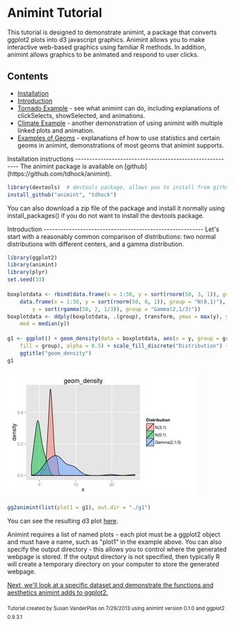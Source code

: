 Animint Tutorial
========================================================

This tutorial is designed to demonstrate animint, a package that converts ggplot2 plots into d3 javascript graphics. Animint allows you to make interactive web-based graphics using familiar R methods. In addition, animint allows graphics to be animated and respond to user clicks.



Contents
---------------------------------------------------------
* [Installation](#install)
* [Introduction](#intro)
* [Tornado Example](tornadoes.html#tornadoes) - see what animint can do, including explanations of clickSelects, showSelected, and animations. 
* [Climate Example](climate.html) - another demonstration of using animint with multiple linked plots and animation.
* [Examples of Geoms](geoms.html) - explanations of how to use statistics and certain geoms in animint, demonstrations of most geoms that animint supports. 

<a name="install"/>
Installation instructions
---------------------------------------------------------
The animint package is available on [github](https://github.com/tdhock/animint). 

```r
library(devtools)  # devtools package, allows you to install from github repositories
install_github("animint", "tdhock")
```

You can also download a zip file of the package and install it normally using install_packages() if you do not want to install the devtools package.

<a name="intro"/>
Introduction 
---------------------------------------------------------
Let's start with a reasonably common comparison of distributions: two normal distributions with different centers, and a gamma distribution. 


```r
library(ggplot2)
library(animint)
library(plyr)
set.seed(33)

boxplotdata <- rbind(data.frame(x = 1:50, y = sort(rnorm(50, 3, 1)), group = "N(3,1)"), 
    data.frame(x = 1:50, y = sort(rnorm(50, 0, 1)), group = "N(0,1)"), data.frame(x = 1:50, 
        y = sort(rgamma(50, 2, 1/3)), group = "Gamma(2,1/3)"))
boxplotdata <- ddply(boxplotdata, .(group), transform, ymax = max(y), ymin = min(y), 
    med = median(y))

g1 <- ggplot() + geom_density(data = boxplotdata, aes(x = y, group = group, 
    fill = group), alpha = 0.5) + scale_fill_discrete("Distribution") + xlab("x") + 
    ggtitle("geom_density")
g1
```

![plot of chunk density](figure/density.png) 

```r
gg2animint(list(plot1 = g1), out.dir = "./g1")
```


You can see the resulting d3 plot [here](g1/index.html).

Animint requires a list of named plots - each plot must be a ggplot2 object and must have a name, such as "plot1" in the example above. You can also specify the output directory - this allows you to control where the generated webpage is stored. If the output directory is not specified, then typically R will create a temporary directory on your computer to store the generated webpage. 


[Next, we'll look at a specific dataset and demonstrate the functions and aesthetics animint adds to ggplot2.](tornadoes.html)


<sub>Tutorial created by Susan VanderPlas on 7/29/2013 using animint version 0.1.0 and ggplot2 0.9.3.1</sub>
